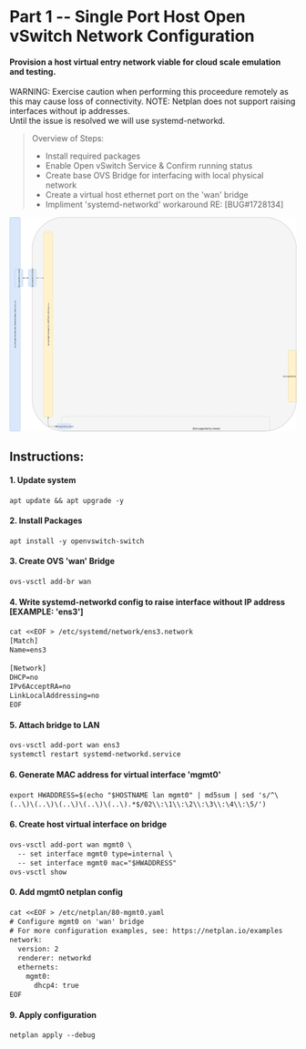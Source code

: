 # Part 1 -- Single Port Host Open vSwitch Network Configuration
#### Provision a host virtual entry network viable for cloud scale emulation and testing.
 WARNING: Exercise caution when performing this proceedure remotely as this may cause loss of connectivity.
 NOTE:  Netplan does not support raising interfaces without ip addresses.    
        Until the issue is resolved we will use systemd-networkd.
>
> Overview of Steps:
> - Install required packages
> - Enable Open vSwitch Service & Confirm running status
> - Create base OVS Bridge for interfacing with local physical network
> - Create a virtual host ethernet port on the 'wan' bridge
> - Impliment 'systemd-networkd' workaround RE: [BUG#1728134]

![CCIO_Hypervisor-mini_Stack_Diagram](https://github.com/KathrynMorgan/mini-stack/blob/master/1_Single_Port_Host-Open_vSwitch_Network_Configuration/web/drawio/single-port-ovs-host.svg)

## Instructions:
#### 1. Update system
```
apt update && apt upgrade -y
```

#### 2. Install Packages
```
apt install -y openvswitch-switch
```

#### 3. Create OVS  'wan'  Bridge
```
ovs-vsctl add-br wan
```

#### 4. Write systemd-networkd config to raise interface without IP address [EXAMPLE: 'ens3']

````
cat <<EOF > /etc/systemd/network/ens3.network                                                    
[Match]
Name=ens3

[Network]
DHCP=no
IPv6AcceptRA=no
LinkLocalAddressing=no
EOF
````

#### 5. Attach bridge to LAN

````
ovs-vsctl add-port wan ens3
systemctl restart systemd-networkd.service
````

#### 6. Generate MAC address for virtual interface 'mgmt0'
```
export HWADDRESS=$(echo "$HOSTNAME lan mgmt0" | md5sum | sed 's/^\(..\)\(..\)\(..\)\(..\)\(..\).*$/02\\:\1\\:\2\\:\3\\:\4\\:\5/')
```

#### 6. Create host virtual interface on bridge
```
ovs-vsctl add-port wan mgmt0 \
  -- set interface mgmt0 type=internal \
  -- set interface mgmt0 mac="$HWADDRESS"
ovs-vsctl show
```

#### 0. Add mgmt0 netplan config
````
cat <<EOF > /etc/netplan/80-mgmt0.yaml
# Configure mgmt0 on 'wan' bridge
# For more configuration examples, see: https://netplan.io/examples
network:
  version: 2
  renderer: networkd
  ethernets:
    mgmt0:
      dhcp4: true
EOF
````

#### 9. Apply configuration
````
netplan apply --debug
````

<!-- Markdown link & img dfn's -->
[BUG: 1728134]: https://bugs.launchpad.net/netplan/+bug/1728134

